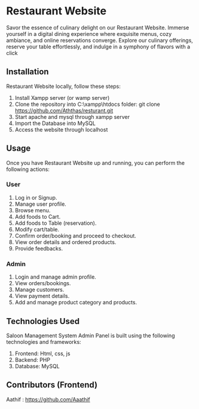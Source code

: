 # Restaurant Website
Savor the essence of culinary delight on our Restaurant Website. Immerse yourself in a digital dining experience where exquisite menus, cozy ambiance, and online reservations converge. Explore our culinary offerings, reserve your table effortlessly, and indulge in a symphony of flavors with a click

## Installation
Restaurant Website locally, follow these steps:

1. Install Xampp server (or wamp server)
2. Clone the repository into C:\xampp\htdocs folder: git clone https://github.com/Aththas/resturant.git 
3. Start apache and mysql through xampp server
4. Import the Database into MySQL
5. Access the website through localhost

## Usage
Once you have Restaurant Website up and running, you can perform the following actions:

### User
1. Log in or Signup.
2. Manage user profile.
3. Browse menu.
4. Add foods to Cart.
5. Add foods to Table (reservation).
6. Modify cart/table.
7. Confirm order/booking and proceed to checkout.
8. View order details and ordered products.
9. Provide feedbacks.

### Admin
1. Login and manage admin profile.
2. View orders/bookings.
3. Manage customers.
4. View payment details.
5. Add and manage product category and products.

## Technologies Used
Saloon Management System Admin Panel is built using the following technologies and frameworks:

1. Frontend: Html, css, js
2. Backend: PHP
3. Database: MySQL

## Contributors (Frontend)
Aathif : https://github.com/Aaathif
